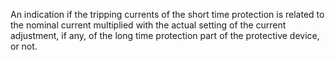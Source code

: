 ﻿An indication if the tripping currents of the short time protection is related to the nominal current multiplied with the actual setting of the current adjustment, if any, of the long time protection part of the protective device, or not.
